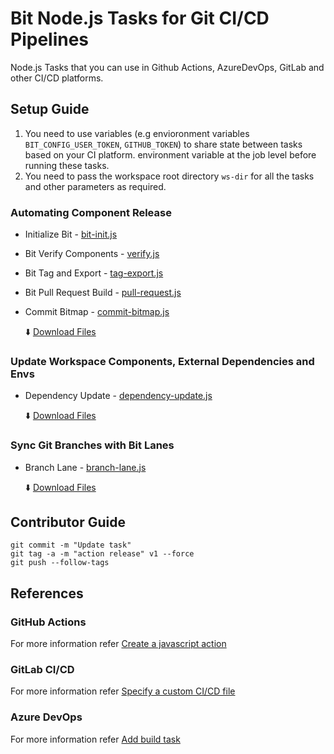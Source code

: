 # Bit Node.js Tasks for Git CI/CD Pipelines
Node.js Tasks that you can use in Github Actions, AzureDevOps, GitLab and other CI/CD platforms.

## Setup Guide

1. You need to use variables (e.g envioronment variables `BIT_CONFIG_USER_TOKEN`, `GITHUB_TOKEN`) to share state between tasks based on your CI platform.  environment variable at the job level before running these tasks.
2. You need to pass the workspace root directory `ws-dir` for all the tasks and other parameters as required.

### Automating Component Release

- Initialize Bit - [bit-init.js](/scripts/bit-init.js)
- Bit Verify Components - [verify.js](/scripts/verify.js)
- Bit Tag and Export - [tag-export.js](/scripts/tag-export.js)
- Bit Pull Request Build - [pull-request.js](/scripts/pull-request.js)
- Commit Bitmap - [commit-bitmap.js](/scripts/commit-bitmap.js)

  :arrow_down: [Download Files](https://github.com/bit-tasks/nodejs/raw/main/downloads/automating-component-releases.zip)

### Update Workspace Components, External Dependencies and Envs
- Dependency Update - [dependency-update.js](/scripts/dependency-update.js)

  :arrow_down: [Download Files](https://github.com/bit-tasks/nodejs/raw/main/downloads/dependency-update.zip)

### Sync Git Branches with Bit Lanes

- Branch Lane - [branch-lane.js](/scripts/branch-lane.js)

  :arrow_down: [Download Files](https://github.com/bit-tasks/nodejs/raw/main/downloads/branch-lane.zip)

## Contributor Guide

```
git commit -m "Update task"
git tag -a -m "action release" v1 --force
git push --follow-tags
```

## References

### GitHub Actions

For more information refer [Create a javascript action](https://docs.github.com/en/actions/creating-actions/creating-a-javascript-action)

### GitLab CI/CD

For more information refer [Specify a custom CI/CD file](https://docs.gitlab.com/ee/ci/pipelines/settings.html#specify-a-custom-cicd-configuration-file)

### Azure DevOps

For more information refer [Add build task](https://learn.microsoft.com/en-us/azure/devops/extend/develop/add-build-task?view=azure-devops)
